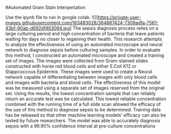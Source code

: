 #Automated Gram Stain Interpertation

Use the ipynb file to run in google colab. 
![][https://private-user-images.githubusercontent.com/163483028/364887424-7309adfa-7561-43bf-90ab-d692df463064.jpg]
The sepsis diagnosis process relies on a large culturing period and high concentration of bacteria that leave patients waiting for days no closer to regaining their health. This research attempts to analyze the effectiveness of using an automated microscope and neural network to diagnose sepsis before culturing samples. In order to evaluate this method, I constructed an automated microscope and created a training set of images. The images were collected from Gram-stained slides constructed with horse red blood cells and either E.Coli K12 or Stappcoccous Epidermis. These images were used to create a Neural network capable of differentiating between images with only blood cells and images with bacteria and blood cells. The effectiveness of this model was be measured using a separate set of images reserved from the original set. Using the results, the lowest concentration sample that can reliably return an accurate test was be calculated. This lowest reliable concentration combined with the running time of a full slide scan allowed the efficacy of the use of this method to diagnose sepsis to be determined. Training data has be released so that other machine learning models' efficacy can also be tested by future researchers. The model was able to accurately diagnosis sepsis with a 99.90% confidence interval at pre-culture concentrations
